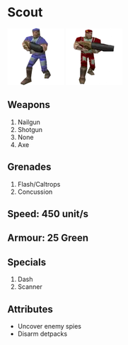# Scout

![Blue Scout](blue_scout.webp)
![Red Scout](red_scout.webp)

## Weapons

1. Nailgun
2. Shotgun
3. None
4. Axe

## Grenades

1. Flash/Caltrops
2. Concussion

## Speed: 450 unit/s

## Armour: 25 Green

## Specials

1. Dash
2. Scanner

## Attributes

* Uncover enemy spies
* Disarm detpacks

